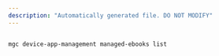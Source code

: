 ```yaml
---
description: "Automatically generated file. DO NOT MODIFY"
---
```


```bash

mgc device-app-management managed-ebooks list

```